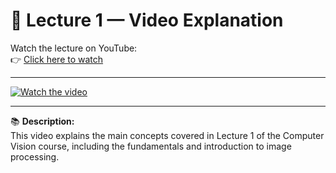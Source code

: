 # 🎥 Lecture 1 — Video Explanation

Watch the lecture on YouTube:  
👉 [Click here to watch](https://youtu.be/JE7Qe8nloIs?si=gE1SgPC_u8bbCSFC)

---

[![Watch the video](https://img.youtube.com/vi/JE7Qe8nloIs/hqdefault.jpg)](https://youtu.be/JE7Qe8nloIs?si=gE1SgPC_u8bbCSFC)

---

📚 **Description:**  
This video explains the main concepts covered in Lecture 1 of the Computer Vision course, including the fundamentals and introduction to image processing.
